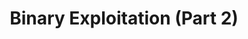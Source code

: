 ---
credit:
- Joseph Ravichandran
featured: false
location: Siebel CS 2405
recording: ''
slides: binary_exploitation.pdf
tags:
- pwn
- buffer overflow
- stack exploitation
time_start: 2020-02-13T18:00:00.000000-06:00
title: Binary Exploitation (Part 2)
week_number: 3
---